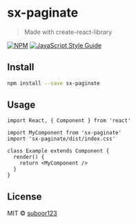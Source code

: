 # sx-paginate

> Made with create-react-library

[![NPM](https://img.shields.io/npm/v/sx-paginate.svg)](https://www.npmjs.com/package/sx-paginate) [![JavaScript Style Guide](https://img.shields.io/badge/code_style-standard-brightgreen.svg)](https://standardjs.com)

## Install

```bash
npm install --save sx-paginate
```

## Usage

```tsx
import React, { Component } from 'react'

import MyComponent from 'sx-paginate'
import 'sx-paginate/dist/index.css'

class Example extends Component {
  render() {
    return <MyComponent />
  }
}
```

## License

MIT © [suboor123](https://github.com/suboor123)

